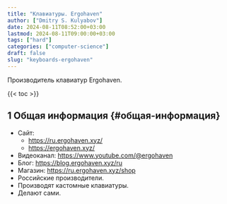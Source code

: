 ```yaml
---
title: "Клавиатуры. Ergohaven"
author: ["Dmitry S. Kulyabov"]
date: 2024-08-11T08:52:00+03:00
lastmod: 2024-08-11T09:00:00+03:00
tags: ["hard"]
categories: ["computer-science"]
draft: false
slug: "keyboards-ergohaven"
---
```


Производитель клавиатур Ergohaven.

<!--more-->

{{< toc >}}


## <span class="section-num">1</span> Общая информация {#общая-информация}

-   Сайт:
    -   <https://ru.ergohaven.xyz/>
    -   <https://ergohaven.xyz/>
-   Видеоканал: <https://www.youtube.com/@ergohaven>
-   Блог: <https://blog.ergohaven.xyz/ru>
-   Магазин: <https://ru.ergohaven.xyz/shop>
-   Российские производители.
-   Производят кастомные клавиатуры.
-   Делают сами.
